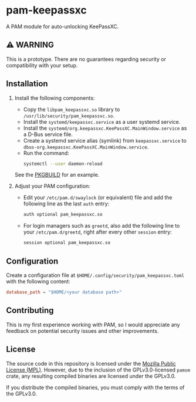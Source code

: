 # pam-keepassxc
A PAM module for auto-unlocking KeePassXC.

## ⚠️ WARNING
This is a prototype. There are no guarantees regarding security or compatibility with your setup.

## Installation

1. Install the following components:
   - Copy the `libpam_keepassxc.so` library to `/usr/lib/security/pam_keepassxc.so`.
   - Install the `systemd/keepassxc.service` as a user systemd service.
   - Install the `systemd/org.keepassxc.KeePassXC.MainWindow.service` as a D-Bus service file.
   - Create a systemd service alias (symlink) from `keepassxc.service` to `dbus-org.keepassxc.KeePassXC.MainWindow.service`.
   - Run the command:
     ```bash
     systemctl --user daemon-reload
     ```

   See the [PKGBUILD](aur/PKGBUILD) for an example.

2. Adjust your PAM configuration:
   - Edit your `/etc/pam.d/swaylock` (or equivalent) file and add the following line as the last `auth` entry:
     ```bash
     auth optional pam_keepassxc.so
     ```

   - For login managers such as `greetd`, also add the following line to your `/etc/pam.d/greetd`, right after every other `session` entry:
     ```bash
     session optional pam_keepassxc.so
     ```

## Configuration

Create a configuration file at `$HOME/.config/security/pam_keepassxc.toml` with the following content:
```toml
database_path = "$HOME/<your database path>"
```

## Contributing

This is my first experience working with PAM, so I would appreciate any feedback on potential security issues and other improvements.

## License

The source code in this repository is licensed under the [Mozilla Public License (MPL)](LICENSE). However, due to the inclusion of the GPLv3.0-licensed `pamsm` crate, any resulting compiled binaries are licensed under the GPLv3.0.

If you distribute the compiled binaries, you must comply with the terms of the GPLv3.0.
